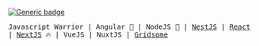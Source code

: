 [![Generic badge](https://img.shields.io/badge/Power-JavaScript-1abc9c.svg)](https://GitHub.com/Naereen/StrapDown.js/graphs/commit-activity)


<samp>Javascript Warrior | Angular 🤘 | NodeJS 🚀 | [NestJS](https://nestjs.com/) | [React](https://reactjs.org/) | [NextJS](https://nextjs.org/) 🔥 | VueJS | NuxtJS | [Gridsome](https://gridsome.org/) </samp>
